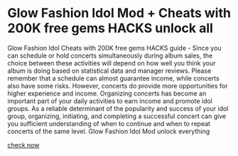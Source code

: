 # Glow Fashion Idol Mod + Cheats with 200K free gems HACKS unlock all

Glow Fashion Idol Cheats with 200K free gems HACKS guide - Since you can schedule or hold concerts simultaneously during album sales, the choice between these activities will depend on how well you think your album is doing based on statistical data and manager reviews. Please remember that a schedule can almost guarantee income, while concerts also have some risks. However, concerts do provide more opportunities for higher experience and income. Organizing concerts has become an important part of your daily activities to earn income and promote idol groups. As a reliable determinant of the popularity and success of your idol group, organizing, initiating, and completing a successful concert can give you sufficient understanding of when to continue and when to repeat concerts of the same level. Glow Fashion Idol Mod unlock everything

[check now](https://glowfashionidol.quora.com/about)
